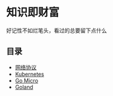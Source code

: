 # 知识即财富

好记性不如烂笔头，看过的总要留下点什么

## 目录

- [网络协议](./web_protocol/menu.md)
- [Kubernetes](./kubernetes/menu.md)
- [Go Micro](./go-micro/menu.md)
- [Goland](./goland/menu.md)
